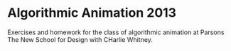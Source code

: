 Algorithmic Animation 2013
==========================

Exercises and homework for the class of algorithmic animation at Parsons The New School for Design with CHarlie Whitney.
